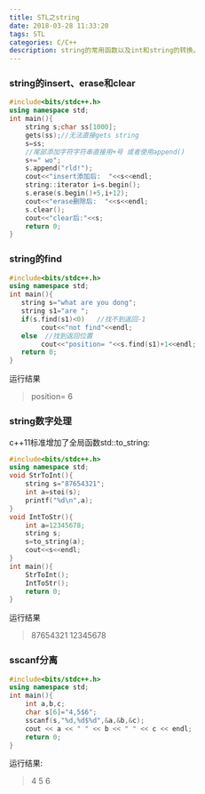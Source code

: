 ```yaml
---
title: STL之string
date: 2018-03-28 11:33:20
tags: STL
categories: C/C++
description: string的常用函数以及int和string的转换。
---
```


### string的insert、erase和clear

```C++
#include<bits/stdc++.h>
using namespace std;
int main(){
	string s;char ss[1000];
	gets(ss);//无法直接gets string 
	s=ss;
	//尾部添加字符字符串直接用+号 或者使用append()
	s+=" wo";
	s.append("rld!");
	cout<<"insert添加后:  "<<s<<endl;
	string::iterator i=s.begin();
	s.erase(s.begin()+5,i+12);
	cout<<"erase删除后:  "<<s<<endl;
	s.clear();
	cout<<"clear后:"<<s;
	return 0;
}
```

### string的find
```C++
#include<bits/stdc++.h>
using namespace std;
int main(){  
   string s="what are you dong";  
   string s1="are "; 
   if(s.find(s1)<0)   //找不到返回-1
		cout<<"not find"<<endl;  
   else  //找到返回位置
    	cout<<"position= "<<s.find(s1)+1<<endl;  
   return 0;  
}  
```
运行结果
> position= 6


### string数字处理
c++11标准增加了全局函数std::to_string:
```C++
#include<bits/stdc++.h>
using namespace std;
void StrToInt(){
	string s="87654321";
	int a=stoi(s);
	printf("%d\n",a);
} 
void IntToStr(){
	int a=12345678;
	string s;
	s=to_string(a);
	cout<<s<<endl;
}
int main(){
	StrToInt();
	IntToStr();	
	return 0;
}
```

运行结果
> 87654321
> 12345678


### sscanf分离
```C++
#include<bits/stdc++.h>
using namespace std;
int main(){
    int a,b,c;
    char s[6]="4,5$6";
    sscanf(s,"%d,%d$%d",&a,&b,&c);
    cout << a << " " << b << " " << c << endl;
    return 0;
}
```

运行结果:
> 4 5 6






































